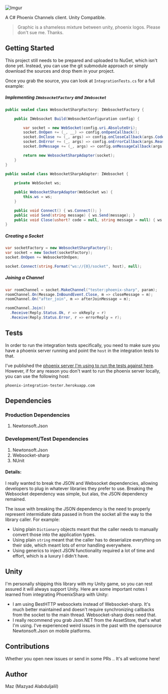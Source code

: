 
![Imgur](http://i.imgur.com/B8ClrWe.png)

A C# Phoenix Channels client. Unity Compatible.

> Graphic is a shameless mixture between unity, phoenix logos. Please don't sue me. Thanks.

## Getting Started

This project still needs to be prepared and uploaded to NuGet, which isn't done yet. Instead, you can use the git submodule approach or simply download the sources and drop them in your project.

Once you grab the source, you can look at `IntegrationTests.cs` for a full example:

##### Implementing `IWebsocketFactory` and `IWebsocket`

```cs
public sealed class WebsocketSharpFactory: IWebsocketFactory {

	public IWebsocket Build(WebsocketConfiguration config) {

		var socket = new WebSocket(config.uri.AbsoluteUri);
		socket.OnOpen += (_, __) => config.onOpenCallback();
		socket.OnClose += (_, args) => config.onCloseCallback(args.Code, args.Reason);
		socket.OnError += (_, args) => config.onErrorCallback(args.Reason);
		socket.OnMessage += (_, args) => config.onMessageCallback(args.Data);

		return new WebsocketSharpAdapter(socket);
	}
}
  
public sealed class WebsocketSharpAdapter: IWebsocket {

	private WebSocket ws;

	public WebsocketSharpAdapter(WebSocket ws) {
		this.ws = ws;
	}

	public void Connect() { ws.Connect(); }
	public void Send(string message) { ws.Send(message); }
	public void Close(ushort? code = null, string message = null) { ws.Close(); }
}
```

##### Creating a Socket

```cs
var socketFactory = new WebsocketSharpFactory();
var socket = new Socket(socketFactory);
socket.OnOpen += WebsocketOnOpen;

socket.Connect(string.Format("ws://{0}/socket", host), null);
```

##### Joining a Channel

```cs
var roomChannel = socket.MakeChannel("tester:phoenix-sharp", param);
roomChannel.On(Message.InBoundEvent.Close, m => closeMessage = m);
roomChannel.On("after_join", m => afterJoinMessage = m);

roomChannel.Join()
  .Receive(Reply.Status.Ok, r => okReply = r)
  .Receive(Reply.Status.Error, r => errorReply = r);
```

## Tests

In order to run the integration tests specifically, you need to make sure you have a phoenix server running and point the `host` in the integration tests to that.

I've published the [phoenix server I'm using to run the tests against here][phoenix-integration-tests-repo]. However, if for any reason you don't want to run the phoenix server locally, you can use the following host:

```
phoenix-integration-tester.herokuapp.com
```

## Dependencies

### Production Dependencies

1. Newtonsoft.Json

### Development/Test Dependencies

1. Newtonsoft.Json
2. Websocket-sharp
3. NUnit

#### Details:

I really wanted to break the JSON and Websocket dependencies, allowing developers to plug in whatever libraries they prefer to use. Breaking the Websocket dependency was simple, but alas, the JSON dependency remained.

The issue with breaking the JSON dependency is the need to properly represent intermidiate data passed in from the socket all the way to the library caller. For example:

- Using plain `Dictionary` objects meant that the caller needs to manually convert those into the application types.
- Using plain `string` meant that the caller has to deserialize everything on their side, which meant lots of error handling everywhere.
- Using generics to inject JSON functionality required a lot of time and effort, which is a luxury I didn't have.

## Unity

I'm personally shipping this library with my Unity game, so you can rest assured it will always support Unity. Here are some important notes I learned from integrating PhoenixSharp with Unity:

- I am using BestHTTP websockets instead of Websocket-sharp. It's much better maintained and doesn't require synchronizing callbacks from the socket to the main thread. Websocket-sharp does need that.
- I really recommend you grab Json.NET from the AssetStore, that's what I'm using. I've experienced weird issues in the past with the opensource Newtonsoft.Json on mobile platforms.

## Contributions

Whether you open new issues or send in some PRs .. It's all welcome here!

## Author

Maz (Mazyad Alabduljalil)

[phoenix-integration-tests-repo]: https://github.com/Mazyod/phoenix-integration-tester
